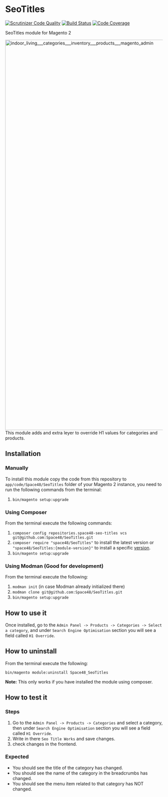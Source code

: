 # SeoTitles
[![Scrutinizer Code Quality](https://scrutinizer-ci.com/g/Space48/SeoTitles/badges/quality-score.png?b=master&s=f13485e424f50da6599321152195ef4d60e4a456)](https://scrutinizer-ci.com/g/Space48/SeoTitles/?branch=master)
[![Build Status](https://scrutinizer-ci.com/g/Space48/SeoTitles/badges/build.png?b=master&s=48100e53b59c43fb14b14de8039d728546f5ee6d)](https://scrutinizer-ci.com/g/Space48/SeoTitles/build-status/master)
[![Code Coverage](https://scrutinizer-ci.com/g/Space48/SeoTitles/badges/coverage.png?b=master&s=ad73aed196c7f8fbf95cf7a1d8da28f33a8a3f58)](https://scrutinizer-ci.com/g/Space48/SeoTitles/?branch=master)

SeoTitles module for Magento 2

<img width="1249" alt="indoor_living___categories___inventory___products___magento_admin" src="https://cloud.githubusercontent.com/assets/1080386/25120747/37ce3e1a-2417-11e7-9835-a748f7fb5165.png">
This module adds and extra leyer to override H1 values for categories and products.

## Installation

### Manually 

To install this module copy the code from this repository to `app/code/Space48/SeoTitles` folder of your Magento 2 instance,  you need to run the following commands from the terminal:
 
1. `bin/magento setup:upgrade`

### Using Composer

From the terminal execute the following commands:

1. `composer config repositories.space48-seo-titles vcs git@github.com:Space48/SeoTitles.git`
2. `composer require "space48/SeoTitles"` to install the latest version or `"space48/SeoTitles:{module-version}"` to install a specific [version](https://github.com/Space48/seotitles/releases).
3. `bin/magento setup:upgrade`

### Using Modman (Good for development)

From the terminal execute the following:

1. `modman init` (in case Modman already initialized there)
2. `modman clone git@github.com:Space48/SeoTitles.git`
3. `bin/magento setup:upgrade`

## How to use it
Once installed, go to the `Admin Panel -> Products -> Categories -> Select a category`, 
and under `Search Engine Optimisation` section you will see a field called `H1 Override`.


## How to uninstall

From the terminal execute the following:

`bin/magento module:uninstall Space48_SeoTitles`

**Note:** This only works if you have installed the module using composer.

## How to test it
### Steps
1. Go to the `Admin Panel -> Products -> Categories` and select a category, then 
under `Search Engine Optimisation` section you will see a field called `H1 Override`.
2. Write in there `Seo Title Works` and save changes.
3. check changes in the frontend.

### Expected
- You should see the title of the category has changed.
- You should see the name of the category in the breadcrumbs has changed.
- You should see the menu item related to that category has NOT changed.
